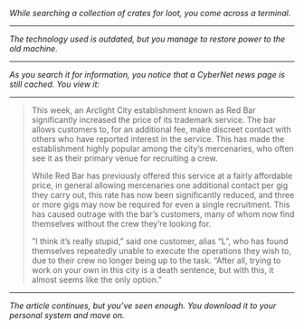 *While searching a collection of crates for loot, you come across a terminal.*

---

*The technology used is outdated, but you manage to restore power to the old machine.*

---

*As you search it for information, you notice that a CyberNet news page is still cached. You view it:*

---

>This week, an Arclight City establishment known as Red Bar significantly increased the price of its trademark service. The bar allows customers to, for an additional fee, make discreet contact with others who have reported interest in the service. This has made the establishment highly popular among the city’s mercenaries, who often see it as their primary venue for recruiting a crew.
>
>While Red Bar has previously offered this service at a fairly affordable price, in general allowing mercenaries one additional contact per gig they carry out, this rate has now been significantly reduced, and three or more gigs may now be required for even a single recruitment. This has caused outrage with the bar’s customers, many of whom now find themselves without the crew they’re looking for.
>
>”I think it’s really stupid,” said one customer, alias “L”, who has found themselves repeatedly unable to execute the operations they wish to, due to their crew no longer being up to the task. “After all, trying to work on your own in this city is a death sentence, but with this, it almost seems like the only option.”

---

*The article continues, but you’ve seen enough. You download it to your personal system and move on.*

